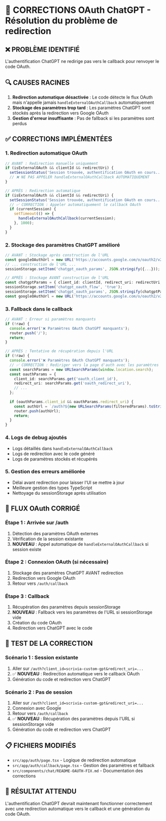 # 🔧 CORRECTIONS OAuth ChatGPT - Résolution du problème de redirection

## ❌ **PROBLÈME IDENTIFIÉ**
L'authentification ChatGPT ne redirige pas vers le callback pour renvoyer le code OAuth.

## 🔍 **CAUSES RACINES**
1. **Redirection automatique désactivée** : Le code détecte le flux OAuth mais n'appelle jamais `handleExternalOAuthCallback` automatiquement
2. **Stockage des paramètres trop tard** : Les paramètres ChatGPT sont stockés après la redirection vers Google OAuth
3. **Gestion d'erreur insuffisante** : Pas de fallback si les paramètres sont perdus

## ✅ **CORRECTIONS IMPLÉMENTÉES**

### **1. Redirection automatique OAuth**
```typescript
// AVANT : Redirection manuelle uniquement
if (isExternalOAuth && clientId && redirectUri) {
  setSessionStatus('Session trouvée, authentification OAuth en cours...');
  // ❌ NE PAS APPELER handleExternalOAuthCallback AUTOMATIQUEMENT
}

// APRÈS : Redirection automatique
if (isExternalOAuth && clientId && redirectUri) {
  setSessionStatus('Session trouvée, authentification OAuth en cours...');
  // ✅ CORRECTION : Appeler automatiquement le callback OAuth
  if (currentSession) {
    setTimeout(() => {
      handleExternalOAuthCallback(currentSession);
    }, 1000);
  }
}
```

### **2. Stockage des paramètres ChatGPT amélioré**
```typescript
// AVANT : Stockage après construction de l'URL
const googleOAuthUrl = new URL('https://accounts.google.com/o/oauth2/v2/auth');
// ... construction de l'URL ...
sessionStorage.setItem('chatgpt_oauth_params', JSON.stringify({...}));

// APRÈS : Stockage AVANT construction de l'URL
const chatgptParams = { client_id: clientId, redirect_uri: redirectUri, ... };
sessionStorage.setItem('chatgpt_oauth_flow', 'true');
sessionStorage.setItem('chatgpt_oauth_params', JSON.stringify(chatgptParams));
const googleOAuthUrl = new URL('https://accounts.google.com/o/oauth2/v2/auth');
```

### **3. Fallback dans le callback**
```typescript
// AVANT : Erreur si paramètres manquants
if (!raw) {
  console.error('❌ Paramètres OAuth ChatGPT manquants');
  router.push('/');
  return;
}

// APRÈS : Tentative de récupération depuis l'URL
if (!raw) {
  console.error('❌ Paramètres OAuth ChatGPT manquants');
  // ✅ CORRECTION : Rediriger vers la page d'auth avec les paramètres OAuth
  const searchParams = new URLSearchParams(window.location.search);
  const oauthParams = {
    client_id: searchParams.get('oauth_client_id'),
    redirect_uri: searchParams.get('oauth_redirect_uri'),
    // ...
  };
  
  if (oauthParams.client_id && oauthParams.redirect_uri) {
    const authUrl = `/auth?${new URLSearchParams(filteredParams).toString()}`;
    router.push(authUrl);
    return;
  }
}
```

### **4. Logs de debug ajoutés**
- Logs détaillés dans `handleExternalOAuthCallback`
- Logs de redirection avec le code généré
- Logs de paramètres stockés et récupérés

### **5. Gestion des erreurs améliorée**
- Délai avant redirection pour laisser l'UI se mettre à jour
- Meilleure gestion des types TypeScript
- Nettoyage du sessionStorage après utilisation

## 🔄 **FLUX OAuth CORRIGÉ**

### **Étape 1 : Arrivée sur /auth**
1. Détection des paramètres OAuth externes
2. Vérification de la session existante
3. **NOUVEAU** : Appel automatique de `handleExternalOAuthCallback` si session existe

### **Étape 2 : Connexion OAuth (si nécessaire)**
1. Stockage des paramètres ChatGPT AVANT redirection
2. Redirection vers Google OAuth
3. Retour vers `/auth/callback`

### **Étape 3 : Callback**
1. Récupération des paramètres depuis sessionStorage
2. **NOUVEAU** : Fallback vers les paramètres de l'URL si sessionStorage vide
3. Création du code OAuth
4. Redirection vers ChatGPT avec le code

## 🧪 **TEST DE LA CORRECTION**

### **Scénario 1 : Session existante**
1. Aller sur `/auth?client_id=scrivia-custom-gpt&redirect_uri=...`
2. ✅ **NOUVEAU** : Redirection automatique vers le callback OAuth
3. Génération du code et redirection vers ChatGPT

### **Scénario 2 : Pas de session**
1. Aller sur `/auth?client_id=scrivia-custom-gpt&redirect_uri=...`
2. Connexion avec Google
3. Retour vers `/auth/callback`
4. ✅ **NOUVEAU** : Récupération des paramètres depuis l'URL si sessionStorage vide
5. Génération du code et redirection vers ChatGPT

## 📋 **FICHIERS MODIFIÉS**
- `src/app/auth/page.tsx` - Logique de redirection automatique
- `src/app/auth/callback/page.tsx` - Gestion des paramètres et fallback
- `src/components/chat/README-OAUTH-FIX.md` - Documentation des corrections

## 🎯 **RÉSULTAT ATTENDU**
L'authentification ChatGPT devrait maintenant fonctionner correctement avec une redirection automatique vers le callback et une génération du code OAuth.
